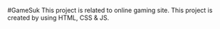 #GameSuk
This project is related to online gaming site. This project is created by using HTML, CSS & JS.
